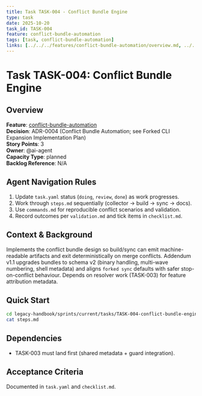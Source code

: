 ```yaml
---
title: Task TASK-004 - Conflict Bundle Engine
type: task
date: 2025-10-20
task_id: TASK-004
feature: conflict-bundle-automation
tags: [task, conflict-bundle-automation]
links: [../../../features/conflict-bundle-automation/overview.md, ../../plan.md, ../../../../../Forked CLI Expansion Implementation Plan.md]
---
```


# Task TASK-004: Conflict Bundle Engine

## Overview
**Feature**: [conflict-bundle-automation](../../../features/conflict-bundle-automation/overview.md)  
**Decision**: ADR-0004 (Conflict Bundle Automation; see Forked CLI Expansion Implementation Plan)  
**Story Points**: 3  
**Owner**: @ai-agent  
**Capacity Type**: planned  
**Backlog Reference**: N/A

## Agent Navigation Rules
1. Update `task.yaml` status (`doing`, `review`, `done`) as work progresses.
2. Work through `steps.md` sequentially (collector → build → sync → docs).
3. Use `commands.md` for reproducible conflict scenarios and validation.
4. Record outcomes per `validation.md` and tick items in `checklist.md`.

## Context & Background
Implements the conflict bundle design so build/sync can emit machine-readable artifacts and exit deterministically on merge conflicts. Addendum v1.1 upgrades bundles to schema v2 (binary handling, multi-wave numbering, shell metadata) and aligns `forked sync` defaults with safer stop-on-conflict behaviour. Depends on resolver work (TASK-003) for feature attribution metadata.

## Quick Start
```bash
cd legacy-handbook/sprints/current/tasks/TASK-004-conflict-bundle-engine/
cat steps.md
```

## Dependencies
- TASK-003 must land first (shared metadata + guard integration).

## Acceptance Criteria
Documented in `task.yaml` and `checklist.md`.
